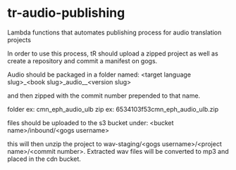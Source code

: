 # tr-audio-publishing
Lambda functions that automates publishing process for audio translation projects

In order to use this process, tR should upload a zipped project as well as create a repository and commit a manifest on gogs.

Audio should be packaged in a folder named:
\<target language slug\>_\<book slug\>\_audio__\<version slug\>

and then zipped with the commit number prepended to that name.

folder ex: cmn_eph_audio_ulb
zip ex: 6534103f53cmn_eph_audio_ulb.zip

files should be uploaded to the s3 bucket under: \<bucket name\>/inbound/\<gogs username\>

this will then unzip the project to wav-staging/\<gogs username>/\<project name\>/\<commit number\>.
Extracted wav files will be converted to mp3 and placed in the cdn bucket.

